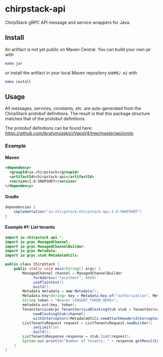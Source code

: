 # chirpstack-api

ChirpStack gRPC API message and service wrappers for Java.

## Install

An artifact is not yet public on Maven Central. You can build your own jar with

```sh
make jar
```

or install the artifact in your local Maven repository `$HOME/.m2` with

```sh
make install
```

## Usage

All messages, services, constants, etc. are auto-generated from the ChirpStack protobuf definitions. The result is that
this package structure matches that of the protobuf definitions.

The protobuf definitions can be found here: https://github.com/ibrahimozekici/VapsV4/tree/master/api/proto

### Example

#### Maven

```xml
<dependency>
  <groupId>io.chirpstack</groupId>
  <artifactId>chirpstack-api</artifactId>
  <version>1.0-SNAPSHOT</version>
</dependency>
```

#### Gradle

```gradle
dependencies {
    implementation("io.chirpstack:chirpstack-api:1.0-SNAPSHOT")
}
```

#### Example #1: List tenants

```java
import io.chirpstack.api.*;
import io.grpc.ManagedChannel;
import io.grpc.ManagedChannelBuilder;
import io.grpc.Metadata;
import io.grpc.stub.MetadataUtils;

public class ChirpStack {
    public static void main(String[] args) {
        ManagedChannel channel = ManagedChannelBuilder
            .forAddress("localhost", 8080)
            .usePlaintext()
            .build();
        Metadata metadata = new Metadata();
        Metadata.Key<String> key = Metadata.Key.of("authorization", Metadata.ASCII_STRING_MARSHALLER);
        String token = "Bearer <INSERT_TOKEN_HERE>";
        metadata.put(key, token);
        TenantServiceGrpc.TenantServiceBlockingStub stub = TenantServiceGrpc
            .newBlockingStub(channel)
            .withInterceptors(MetadataUtils.newAttachHeadersInterceptor(metadata));
        ListTenantsRequest request = ListTenantsRequest.newBuilder()
            .setLimit(10)
            .build();
        ListTenantsResponse response = stub.list(request);
        System.out.println("Number of tenants: " + response.getResultCount());
    }
}

```
